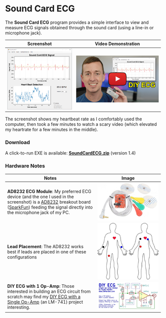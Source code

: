 # Sound Card ECG
The **Sound Card ECG** program provides a simple interface to view and measure ECG signals obtained through the sound card (using a line-in or microphone jack).

Screenshot | Video Demonstration
---|---
![](src/SoundCardECG/screenshot.png) | [![SoundCardECG Demonstration](graphics/thumb4-play.jpg)](https://youtu.be/sP_-f5nsOEo)

The screenshot shows my heartbeat rate as I comfortably used the computer, then took a few minutes to watch a scary video (which elevated my heartrate for a few minutes in the middle).

### Download
A click-to-run EXE is available: **[SoundCardECG.zip](https://raw.githubusercontent.com/swharden/SoundCardECG/master/download/SoundCardECG.zip)** (version 1.4)

### Hardware Notes

Notes | Image
---|---
**AD8232 ECG Module**: My preferred ECG device (and the one I used in the screenshot) is a [AD8232](https://www.analog.com/media/en/technical-documentation/data-sheets/ad8232.pdf) breakout board ([SparkFun](https://www.sparkfun.com/products/12650)) feeding the signal directly into the microphone jack of my PC. | ![](graphics/sound-card-ecg-AD8232.jpg)
**Lead Placement**: The AD8232 works best if leads are placed in one of these configurations | ![](graphics/ecg-lead-placement.png)
**DIY ECG with 1 Op-Amp**: Those interested in building an ECG circuit from scratch may find my [DIY ECG with a Single Op-Amp](https://github.com/swharden/diyECG-1opAmp) (an LM-741) project interesting. | ![](graphics/1-opamp-circuit.jpg)
